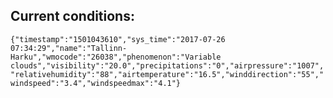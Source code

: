 ## Current conditions: 
 ``` {"timestamp":"1501043610","sys_time":"2017-07-26 07:34:29","name":"Tallinn-Harku","wmocode":"26038","phenomenon":"Variable clouds","visibility":"20.0","precipitations":"0","airpressure":"1007","relativehumidity":"88","airtemperature":"16.5","winddirection":"55","windspeed":"3.4","windspeedmax":"4.1"} ```
